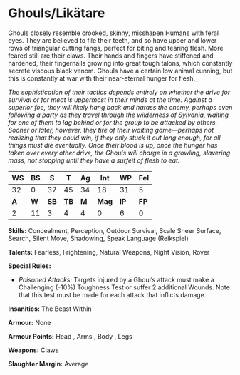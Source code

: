 # Ghouls/Likätare

Ghouls closely resemble crooked, skinny, misshapen
Humans with feral eyes. They are believed to file their
teeth, and so have upper and lower rows of triangular
cutting fangs, perfect for biting and tearing flesh. More
feared still are their claws. Their hands and fingers have
stiffened and hardened, their fingernails growing into
great tough talons, which constantly secrete viscous black
venom. Ghouls have a certain low animal cunning, but
this is constantly at war with their near-eternal hunger for
flesh._

_The sophistication of their tactics depends entirely
on whether the drive for survival or for meat is uppermost
in their minds at the time. Against a superior foe, they
will likely hang back and harass the enemy, perhaps even
following a party as they travel through the wilderness of
Sylvania, waiting for one of them to lag behind or for the
group to be attacked by others. Sooner or later, however,
they tire of their waiting game—perhaps not realizing
that they could win, if they only stuck it out long enough,
for all things must die eventually. Once their blood is
up, once the hunger has taken over every other drive,
the Ghouls will charge in a growling, slavering mass, not
stopping until they have a surfeit of flesh to eat._

|**WS**|**BS**|**S**|**T**|**Ag**|**Int**|**WP**|**Fel**|
|--|--|-|-|--|---|--|---|
|32|0|37|45|34|18|31|5|
|**A**|**W**|**SB**|**TB**|**M**|**Mag**|**IP**|**FP**|
|2|11|3|4|4|0|6|0|

**Skills:** Concealment, Perception, Outdoor Survival, Scale
Sheer Surface, Search, Silent Move, Shadowing, Speak
Language (Reikspiel)

**Talents:** Fearless, Frightening, Natural Weapons, Night
Vision, Rover

**Special Rules:**
* _Poisoned Attacks:_ Targets injured by a Ghoul’s attack
must make a Challenging (-10%) Toughness Test
or suffer 2 additional Wounds. Note that this test
must be made for each attack that inflicts damage.

**Insanities:** The Beast Within

**Armour:** None

**Armour Points:** Head , Arms , Body , Legs

**Weapons:** Claws

**Slaughter Margin:** Average